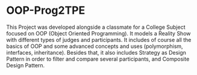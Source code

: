 # OOP-Prog2TPE
  This Project was developed alongside a classmate for a College Subject focused on OOP (Object Oriented Programming). It models a Reality Show with different types of judges and participants. 
  It includes of course all the basics  of OOP and some advanced concepts and uses (polymorphism, interfaces, inheritance).  Besides that, it also includes Strategy as  Design Pattern in order to filter and compare several participants, and Composite Design Pattern.
  
